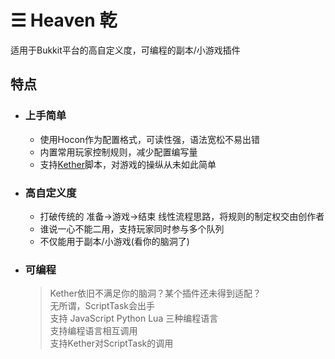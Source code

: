 # ☰ Heaven 乾
适用于Bukkit平台的高自定义度，可编程的副本/小游戏插件

## 特点
- ### 上手简单
  - 使用Hocon作为配置格式，可读性强，语法宽松不易出错
  - 内置常用玩家控制规则，减少配置编写量
  - 支持[Kether](https://kether.tabooproject.org/)脚本，对游戏的操纵从未如此简单
- ### 高自定义度
  - 打破传统的 准备->游戏->结束 线性流程思路，将规则的制定权交由创作者
  - 谁说一心不能二用，支持玩家同时参与多个队列 
  - 不仅能用于副本/小游戏(看你的脑洞了)
- ### 可编程
  > Kether依旧不满足你的脑洞？某个插件还未得到适配？  
  > 无所谓，ScriptTask会出手  
  > 支持 JavaScript Python Lua 三种编程语言  
  > 支持编程语言相互调用  
  > 支持Kether对ScriptTask的调用
  
<svg width="320" height="320">
    <title>Heaven</title>
    <linearGradient id="grad1" x1="0" y1="10%" x2="0%" y2="90%", gradientUnits= "userSpaceOnUse">
        <stop offset="0%" style="stop-color:rgb(255,153,177);stop-opacity:1" />
        <stop offset="100%" style="stop-color:rgb(255,247,153);stop-opacity:1" />
    </linearGradient>
    <path d="M80 32 L240 32 L256 96 L64 96 Z" fill="url(#grd1)"/>
    <path d="M56 128 L264 128 L280 192 L40 192 Z" fill="url(#grd1)"/>
    <path d="M32 224 L288 224 L304 288 L16 288 Z" fill="url(#grd1)"/>
</svg>
